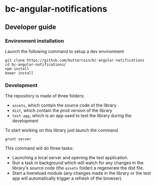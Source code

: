 bc-angular-notifications
============================

## Developer guide

### Environment installation

Launch the following command to setup a dev environment

```
git clone https://github.com/buttercoin/bc-angular-notifications
cd bc-angular-notifications/
npm install
bower install
```


### Development

The repository is made of three folders:
* `assets`, which contain the source code of the library
* `dist`, which contain the prod version of the library
* `test-app`, which is an app used to test the library during the development

To start working on this library just launch the command

```
grunt server
```

This command will do three tasks:
* Launching a local server and opening the test application.
* Run a task in background which will watch for any changes in the library's source code (the `assets` folder) a regenerate the dist file.
* Start a livereload module (any changes made in the library or the test app will automatically trigger a refresh of the browser).